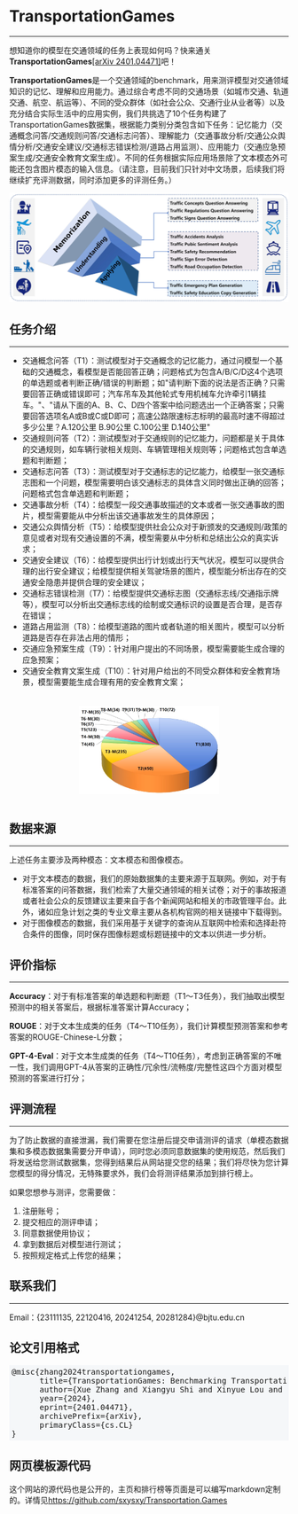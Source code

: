 # TransportationGames

<div id="view_stat_of_main_page" stype="width: 100%;"></div>
<script type="text/javascript">
      $.get("/get_main_stat", function(data){
            var st = JSON.parse(data);
            $("#view_stat_of_main_page").html("<font color=\"#9f9f9f\">"+"浏览数:" + st.num + "&nbsp;&nbsp;&nbsp;&nbsp;" + st.mtime+"</font>");
      });
</script>

---

想知道你的模型在交通领域的任务上表现如何吗？快来通关**TransportationGames**<a href="https://arxiv.org/abs/2401.04471">[arXiv 2401.04471]</a>吧！

**TransportationGames**是一个交通领域的benchmark，用来测评模型对交通领域知识的记忆、理解和应用能力。通过综合考虑不同的交通场景（如城市交通、轨道交通、航空、航运等）、不同的受众群体（如社会公众、交通行业从业者等）以及充分结合实际生活中的应用实例，我们共挑选了10个任务构建了TransportationGames数据集，根据能力类别分类包含如下任务：记忆能力（交通概念问答/交通规则问答/交通标志问答）、理解能力（交通事故分析/交通公众舆情分析/交通安全建议/交通标志错误检测/道路占用监测）、应用能力（交通应急预案生成/交通安全教育文案生成）。不同的任务根据实际应用场景除了文本模态外可能还包含图片模态的输入信息。（请注意，目前我们只针对中文场景，后续我们将继续扩充评测数据，同时添加更多的评测任务。）

 <!-- ![](./static/figures/p1-v3.jpeg) -->

<img src="./static/figures/p1-v3.jpeg" style="max-width:100%">

## 任务介绍

---

- 交通概念问答（T1）：测试模型对于交通概念的记忆能力，通过问模型一个基础的交通概念，看模型是否能回答正确；问题格式为包含A/B/C/D这4个选项的单选题或者判断正确/错误的判断题；如"请判断下面的说法是否正确？只需要回答正确或错误即可；汽车吊车及其他轮式专用机械车允许牵引1辆挂车。"、"请从下面的A、B、C、D四个答案中给问题选出一个正确答案；只需要回答选项名A或B或C或D即可；高速公路限速标志标明的最高时速不得超过多少公里？A.120公里 B.90公里 C.100公里 D.140公里"
- 交通规则问答（T2）：测试模型对于交通规则的记忆能力，问题都是关于具体的交通规则，如车辆行驶相关规则、车辆管理相关规则等；问题格式包含单选题和判断题；
- 交通标志问答（T3）：测试模型对于交通标志的记忆能力，给模型一张交通标志图和一个问题，模型需要明白该交通标志的具体含义同时做出正确的回答；问题格式包含单选题和判断题；
- 交通事故分析（T4）：给模型一段交通事故描述的文本或者一张交通事故的图片，模型需要能从中分析出该交通事故发生的具体原因；
- 交通公众舆情分析（T5）：给模型提供社会公众对于新颁发的交通规则/政策的意见或者对现有交通设置的不满，模型需要从中分析和总结出公众的真实诉求；
- 交通安全建议（T6）：给模型提供出行计划或出行天气状况，模型可以提供合理的出行安全建议；给模型提供相关驾驶场景的图片，模型能分析出存在的交通安全隐患并提供合理的安全建议；
- 交通标志错误检测（T7）：给模型提供交通标志图（交通标志线/交通指示牌等），模型可以分析出交通标志线的绘制或交通标识的设置是否合理，是否存在错误；
- 道路占用监测（T8）：给模型道路的图片或者轨道的相关图片，模型可以分析道路是否存在非法占用的情形；
- 交通应急预案生成（T9）：针对用户提出的不同场景，模型需要能生成合理的应急预案；
- 交通安全教育文案生成（T10）：针对用户给出的不同受众群体和安全教育场景，模型需要能生成合理有用的安全教育文案；

<img src="./static/figures/P2-v3.jpeg" style="max-width:100%; scale:50%; display:block; margin-left:auto; margin-right:auto; margin-top:-12%; margin-bottom: -12.5%">

## 数据来源

---

上述任务主要涉及两种模态：文本模态和图像模态。

- 对于文本模态的数据，我们的原始数据集的主要来源于互联网。例如，对于有标准答案的问答数据，我们检索了大量交通领域的相关试卷；对于的事故报道或者社会公众的反馈建议主要来自于各个新闻网站和相关的市政管理平台。此外，诸如应急计划之类的专业文章主要从各机构官网的相关链接中下载得到。
- 对于图像模态的数据，我们采用基于关键字的查询从互联网中检索和选择赴符合条件的图像，同时保存图像标题或标题链接中的文本以供进一步分析。

## 评价指标

---

**Accuracy**：对于有标准答案的单选题和判断题（T1～T3任务），我们抽取出模型预测中的相关答案后，根据标准答案计算Accuracy；

**ROUGE**：对于文本生成类的任务（T4～T10任务），我们计算模型预测答案和参考答案的ROUGE-Chinese-L分数；

**GPT-4-Eval**：对于文本生成类的任务（T4～T10任务），考虑到正确答案的不唯一性，我们调用GPT-4从答案的正确性/冗余性/流畅度/完整性这四个方面对模型预测的答案进行打分；

## 评测流程

---

为了防止数据的直接泄漏，我们需要在您注册后提交申请测评的请求（单模态数据集和多模态数据集需要分开申请），同时您必须同意数据集的使用规范，然后我们将发送给您测试数据集，您得到结果后从网站提交您的结果；我们将尽快为您计算您模型的得分情况，无特殊要求外，我们会将测评结果添加到排行榜上。

如果您想参与测评，您需要做：

1. 注册账号；
2. 提交相应的测评申请；
3. 同意数据使用协议；
4. 拿到数据后对模型进行测试；
5. 按照规定格式上传您的结果；

## 联系我们

---

Email：{23111135, 22120416, 20241254, 20281284}@bjtu.edu.cn

## 论文引用格式

<div style="width:100%; height:auto; overflow:hidden; background-color: #f5f7f9" >
<pre style="margin:4px">
@misc{zhang2024transportationgames,
      title={TransportationGames: Benchmarking Transportation Knowledge of (Multimodal) Large Language Models}, 
      author={Xue Zhang and Xiangyu Shi and Xinyue Lou and Rui Qi and Yufeng Chen and Jinan Xu and Wenjuan Han},
      year={2024},
      eprint={2401.04471},
      archivePrefix={arXiv},
      primaryClass={cs.CL}
}
</pre>
</div>

## 网页模板源代码

这个网站的源代码也是公开的，主页和排行榜等页面是可以编写markdown定制的。详情见<a href="https://github.com/sxysxy/Transportation.Games">https://github.com/sxysxy/Transportation.Games</a>